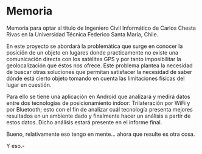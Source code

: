 # Memoria
Memoria para optar al titulo de Ingeniero Civil Informático de Carlos Chesta Rivas en la Universidad Técnica Federico Santa María, Chile.

En este proyecto se abordará la problemática que surge en conocer la posición de un objeto en lugares donde practicamente no existe una comunicación directa con los satélites GPS y por tanto imposibilitar la geolocalización que éstos nos ofrece. Este problema plantea la necesidad de buscar otras soluciones que permitan satisfacer la necesidad de saber dónde está cierto objeto tomando en cuenta las limitaciones físicas del lugar en cuestión.

Para ello se tiene una aplicación en Android que analizará y medirá datos entre dos tecnologías de posicionamiento indoor: Trilateración por WiFi y por Bluetooth; esto con el fin de analizar cuál tecnología presenta mejores resultados en un ambiente dado y finalmente hacer un análisis a partir de estos datos. Dicho análisis estará presente en el informe final. 

Bueno, relativamente eso tengo en mente... ahora que resulte es otra cosa. 

Y eso.-
